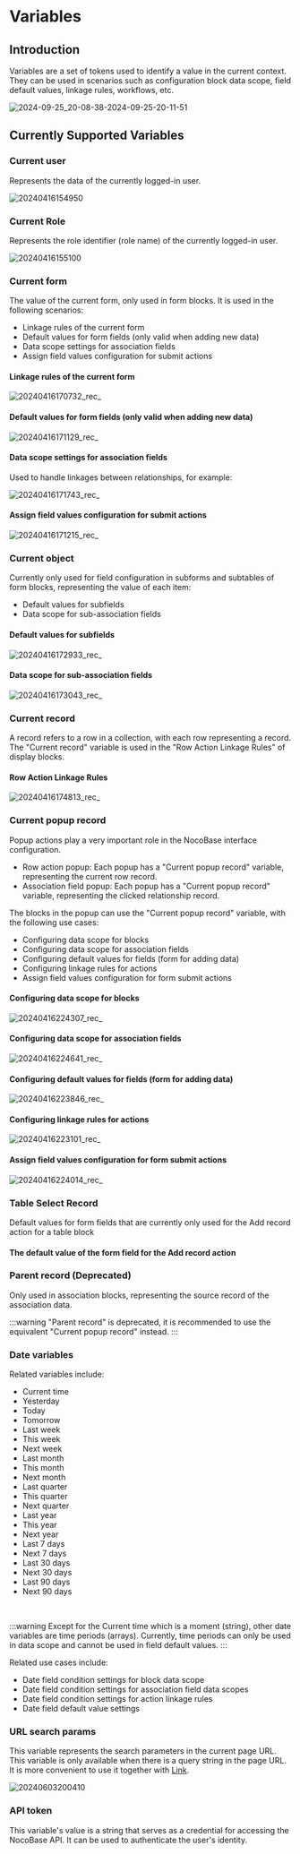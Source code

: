 # Variables

## Introduction
Variables are a set of tokens used to identify a value in the current context. They can be used in scenarios such as configuration block data scope, field default values, linkage rules, workflows, etc.

![2024-09-25_20-08-38-2024-09-25-20-11-51](https://static-docs.nocobase.com/2024-09-25_20-08-38-2024-09-25-20-11-51.png)

## Currently Supported Variables

### Current user

Represents the data of the currently logged-in user.

![20240416154950](https://static-docs.nocobase.com/20240416154950.png)

### Current Role

Represents the role identifier (role name) of the currently logged-in user.

![20240416155100](https://static-docs.nocobase.com/20240416155100.png)

### Current form

The value of the current form, only used in form blocks. It is used in the following scenarios:

- Linkage rules of the current form
- Default values for form fields (only valid when adding new data)
- Data scope settings for association fields
- Assign field values configuration for submit actions

#### Linkage rules of the current form

![20240416170732_rec_](https://static-docs.nocobase.com/20240416170732_rec_.gif)

#### Default values for form fields (only valid when adding new data)

![20240416171129_rec_](https://static-docs.nocobase.com/20240416171129_rec_.gif)

#### Data scope settings for association fields

Used to handle linkages between relationships, for example:

![20240416171743_rec_](https://static-docs.nocobase.com/20240416171743_rec_.gif)

#### Assign field values configuration for submit actions

![20240416171215_rec_](https://static-docs.nocobase.com/20240416171215_rec_.gif)

### Current object

Currently only used for field configuration in subforms and subtables of form blocks, representing the value of each item:

- Default values for subfields
- Data scope for sub-association fields

#### Default values for subfields

![20240416172933_rec_](https://static-docs.nocobase.com/20240416172933_rec_.gif)

#### Data scope for sub-association fields

![20240416173043_rec_](https://static-docs.nocobase.com/20240416173043_rec_.gif)

### Current record

A record refers to a row in a collection, with each row representing a record. The "Current record" variable is used in the "Row Action Linkage Rules" of display blocks.

#### Row Action Linkage Rules

![20240416174813_rec_](https://static-docs.nocobase.com/20240416174813_rec_.gif)

### Current popup record

Popup actions play a very important role in the NocoBase interface configuration.

- Row action popup: Each popup has a "Current popup record" variable, representing the current row record.
- Association field popup: Each popup has a "Current popup record" variable, representing the clicked relationship record.

The blocks in the popup can use the "Current popup record" variable, with the following use cases:

- Configuring data scope for blocks
- Configuring data scope for association fields
- Configuring default values for fields (form for adding data)
- Configuring linkage rules for actions
- Assign field values configuration for form submit actions

#### Configuring data scope for blocks

![20240416224307_rec_](https://static-docs.nocobase.com/20240416224307_rec_.gif)

#### Configuring data scope for association fields

![20240416224641_rec_](https://static-docs.nocobase.com/20240416224641_rec_.gif)

#### Configuring default values for fields (form for adding data)

![20240416223846_rec_](https://static-docs.nocobase.com/20240416223846_rec_.gif)

#### Configuring linkage rules for actions

![20240416223101_rec_](https://static-docs.nocobase.com/20240416223101_rec_.gif)

#### Assign field values configuration for form submit actions

![20240416224014_rec_](https://static-docs.nocobase.com/20240416224014_rec_.gif)

### Table Select Record

Default values for form fields that are currently only used for the Add record action for a table block

#### The default value of the form field for the Add record action

### Parent record (Deprecated)

Only used in association blocks, representing the source record of the association data.

:::warning
"Parent record" is deprecated, it is recommended to use the equivalent "Current popup record" instead.
:::

### Date variables

Related variables include:

- Current time
- Yesterday
- Today
- Tomorrow
- Last week
- This week
- Next week
- Last month
- This month
- Next month
- Last quarter
- This quarter
- Next quarter
- Last year
- This year
- Next year
- Last 7 days
- Next 7 days
- Last 30 days
- Next 30 days
- Last 90 days
- Next 90 days

<br />

:::warning
Except for the Current time which is a moment (string), other date variables are time periods (arrays). Currently, time periods can only be used in data scope and cannot be used in field default values.
:::

Related use cases include:

- Date field condition settings for block data scope
- Date field condition settings for association field data scopes
- Date field condition settings for action linkage rules
- Date field default value settings

### URL search params

This variable represents the search parameters in the current page URL. This variable is only available when there is a query string in the page URL. It is more convenient to use it together with [Link](/handbook/ui/actions/types/link).

![20240603200410](https://nocobase-docs.oss-cn-beijing.aliyuncs.com/20240603200410.gif)

### API token

This variable's value is a string that serves as a credential for accessing the NocoBase API. It can be used to authenticate the user's identity.
